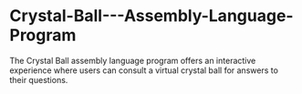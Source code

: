 # Crystal-Ball---Assembly-Language-Program
The Crystal Ball assembly language program offers an interactive experience where users can consult a virtual crystal ball for answers to their questions.
